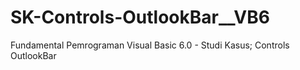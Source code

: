 # SK-Controls-OutlookBar__VB6
Fundamental Pemrograman Visual Basic 6.0 - Studi Kasus; Controls OutlookBar
